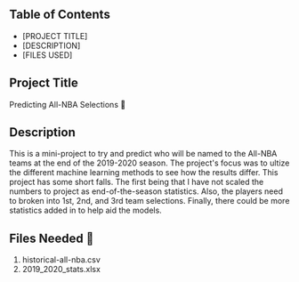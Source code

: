 ## Table of Contents

- [PROJECT TITLE]
- [DESCRIPTION]
- [FILES USED]

## Project Title

Predicting All-NBA Selections :basketball:

## Description

This is a mini-project to try and predict who will be named to the All-NBA teams at the end of the 2019-2020 season.
The project's focus was to ultize the different machine learning methods to see how the results differ. 
This project has some short falls. The first being that I have not scaled the numbers to project as end-of-the-season statistics.
Also, the players need to broken into 1st, 2nd, and 3rd team selections. Finally, there could be more statistics added in to help aid the models.

## Files Needed :open_file_folder:

1. historical-all-nba.csv
2. 2019_2020_stats.xlsx
